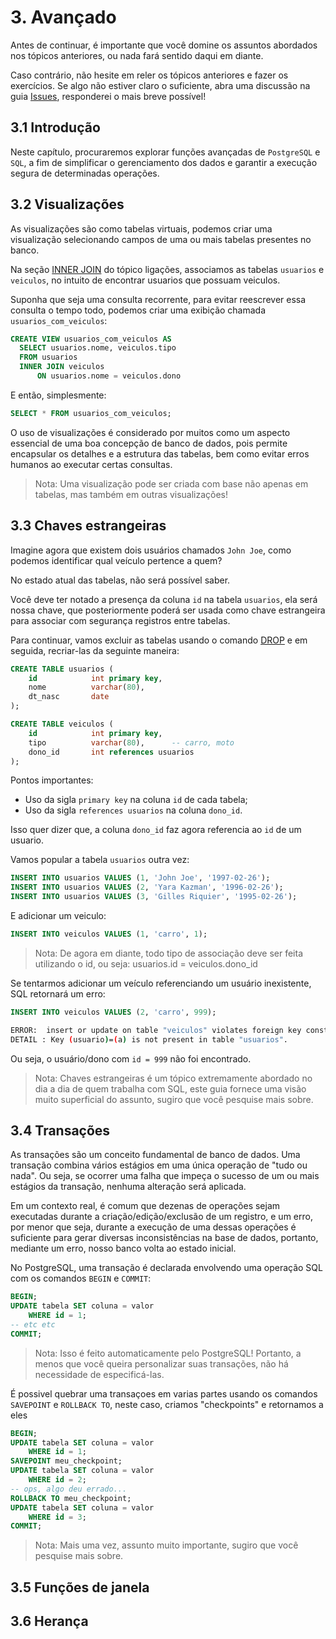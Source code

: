 # 3. Avançado
Antes de continuar, é importante que você domine os assuntos abordados nos tópicos anteriores, ou nada fará sentido daqui em diante.

Caso contrário, não hesite em reler os tópicos anteriores e fazer os exercícios. Se algo não estiver claro o suficiente, abra uma discussão na guia [Issues](https://github.com/GugahBrz/postgresql-ptbr/issues), responderei o mais breve possível!

## 3.1 Introdução
Neste capítulo, procuraremos explorar funções avançadas de ```PostgreSQL``` e ```SQL```, a fim de simplificar o gerenciamento dos dados e garantir a execução segura de determinadas operações.

## 3.2 Visualizações
As visualizações são como tabelas virtuais, podemos criar uma visualização selecionando campos de uma ou mais tabelas presentes no banco.

Na seção [INNER JOIN](https://github.com/GugahBrz/postgresql-ptbr/tree/master/parte-2#inner-join) do tópico ligações, associamos as tabelas ```usuarios``` e ```veiculos```, no intuito de encontrar usuarios que possuam veiculos.

Suponha que seja uma consulta recorrente, para evitar reescrever essa consulta o tempo todo, podemos criar uma exibição chamada ```usuarios_com_veiculos```:
```SQL
CREATE VIEW usuarios_com_veiculos AS
  SELECT usuarios.nome, veiculos.tipo
  FROM usuarios
  INNER JOIN veiculos
      ON usuarios.nome = veiculos.dono
```

E então, simplesmente:
```SQL
SELECT * FROM usuarios_com_veiculos;
```
O uso de visualizações é considerado por muitos como um aspecto essencial de uma boa concepção de banco de dados, pois permite encapsular os detalhes e a estrutura das tabelas, bem como evitar erros humanos ao executar certas consultas.

> Nota: Uma visualização pode ser criada com base não apenas em tabelas, mas também em outras visualizações!

## 3.3 Chaves estrangeiras
Imagine agora que existem dois usuários chamados ```John Joe```, como podemos identificar qual veículo pertence a quem?

No estado atual das tabelas, não será possível saber.

Você deve ter notado a presença da coluna ```id``` na tabela ```usuarios```, ela será nossa chave, que posteriormente poderá ser usada como chave estrangeira para associar com segurança registros entre tabelas.

Para continuar, vamos excluir as tabelas usando o comando [DROP](https://github.com/GugahBrz/postgresql-ptbr/tree/master/parte-2#23-cria%C3%A7%C3%A3o-de-uma-tabela) e em seguida, recriar-las da seguinte maneira:

```SQL
CREATE TABLE usuarios (
    id            int primary key,
    nome          varchar(80),
    dt_nasc       date
);

CREATE TABLE veiculos (
    id            int primary key,
    tipo          varchar(80),      -- carro, moto
    dono_id       int references usuarios
);
```

Pontos importantes:

- Uso da sigla ```primary key``` na coluna ```id``` de cada tabela;
- Uso da sigla ```references usuarios``` na coluna ```dono_id```.

Isso quer dizer que, a coluna ```dono_id``` faz agora referencia ao ```id``` de um usuario.

Vamos popular a tabela ```usuarios``` outra vez:

```SQL
INSERT INTO usuarios VALUES (1, 'John Joe', '1997-02-26');
INSERT INTO usuarios VALUES (2, 'Yara Kazman', '1996-02-26');
INSERT INTO usuarios VALUES (3, 'Gilles Riquier', '1995-02-26');
```

E adicionar um veiculo:

```SQL
INSERT INTO veiculos VALUES (1, 'carro', 1);
```

> Nota: De agora em diante, todo tipo de associação deve ser feita utilizando o id, ou seja: usuarios.id = veiculos.dono_id

Se tentarmos adicionar um veículo referenciando um usuário inexistente, SQL retornará um erro:

```SQL
INSERT INTO veiculos VALUES (2, 'carro', 999);
```
```bash
ERROR:  insert or update on table "veiculos" violates foreign key constraint "veiculos_usuario_fkey"
DETAIL : Key (usuario)=(a) is not present in table "usuarios".
```

Ou seja, o usuário/dono com ```id = 999``` não foi encontrado.

> Nota: Chaves estrangeiras é um tópico extremamente abordado no dia a dia de quem trabalha com SQL, este guia fornece uma visão muito superficial do assunto, sugiro que você pesquise mais sobre.

## 3.4 Transações
As transações são um conceito fundamental de banco de dados. Uma transação combina vários estágios em uma única operação de "tudo ou nada". Ou seja, se ocorrer uma falha que impeça o sucesso de um ou mais estágios da transação, nenhuma alteração será aplicada.

Em um contexto real, é comum que dezenas de operações sejam executadas durante a criação/edição/exclusão de um registro, e um erro, por menor que seja, durante a execução de uma dessas operações é suficiente para gerar diversas inconsistências na base de dados, portanto, mediante um erro, nosso banco volta ao estado inicial.

No PostgreSQL, uma transação é declarada envolvendo uma operação SQL com os comandos ```BEGIN``` e ```COMMIT```:

```SQL
BEGIN;
UPDATE tabela SET coluna = valor
    WHERE id = 1;
-- etc etc
COMMIT;
```
> Nota: Isso é feito automaticamente pelo PostgreSQL! Portanto, a menos que você queira personalizar suas transações, não há necessidade de especificá-las.

É possivel quebrar uma transaçoes em varias partes usando os comandos ```SAVEPOINT``` e ```ROLLBACK TO```, neste caso, criamos "checkpoints" e retornamos a eles 

```SQL
BEGIN;
UPDATE tabela SET coluna = valor
    WHERE id = 1;
SAVEPOINT meu_checkpoint;
UPDATE tabela SET coluna = valor
    WHERE id = 2;
-- ops, algo deu errado...
ROLLBACK TO meu_checkpoint;
UPDATE tabela SET coluna = valor
    WHERE id = 3;
COMMIT;
```

> Nota: Mais uma vez, assunto muito importante, sugiro que você pesquise mais sobre.

## 3.5 Funções de janela
## 3.6 Herança
